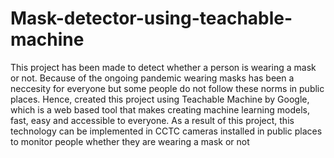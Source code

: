 # Mask-detector-using-teachable-machine
This project has been made to detect whether a person is wearing a mask or not. 
Because of the ongoing pandemic wearing masks has been a neccesity for everyone but some people do not follow these norms in public places. Hence, created this project using Teachable Machine by Google, which is a web based tool that makes creating machine learning models, fast, easy and accessible to everyone.
As a result of this project, this technology can be implemented in CCTC cameras installed in public places to monitor people whether they are wearing a mask or not
